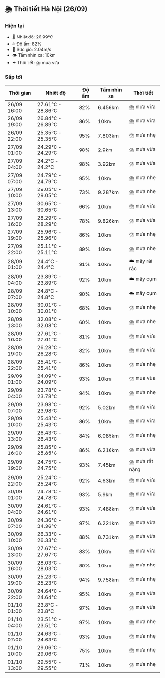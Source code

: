 ## 🌦️ Thời tiết Hà Nội (26/09)

### Hiện tại

- 🌡️ Nhiệt độ: 26.99℃
- 💦 Độ ẩm: 82%
- 💨 Sức gió: 2.04m/s
- 👁️ Tầm nhìn xa: 10km
- ☂️ Thời tiết: ⛈️ mưa vừa

### Sắp tới

| Thời gian | Nhiệt độ | Độ ẩm | Tầm nhìn xa | Thời tiết |
| --- | --- | --- | --- | --- |
| 26/09 16:00 | 27.61℃ - 28.86℃ | 82% | 6.456km | ⛈️ mưa vừa |
| 26/09 19:00 | 26.84℃ - 26.89℃ | 86% | 10km | ⛈️ mưa vừa |
| 26/09 22:00 | 25.35℃ - 25.35℃ | 95% | 7.803km | ⛈️ mưa nhẹ |
| 27/09 01:00 | 24.29℃ - 24.29℃ | 98% | 2.9km | ⛈️ mưa vừa |
| 27/09 04:00 | 24.2℃ - 24.2℃ | 98% | 3.92km | ⛈️ mưa vừa |
| 27/09 07:00 | 24.79℃ - 24.79℃ | 95% | 10km | ⛈️ mưa nhẹ |
| 27/09 10:00 | 29.05℃ - 29.05℃ | 73% | 9.287km | ⛈️ mưa nhẹ |
| 27/09 13:00 | 30.65℃ - 30.65℃ | 66% | 10km | ⛈️ mưa vừa |
| 27/09 16:00 | 28.29℃ - 28.29℃ | 78% | 9.826km | ⛈️ mưa vừa |
| 27/09 19:00 | 25.96℃ - 25.96℃ | 86% | 10km | ⛈️ mưa nhẹ |
| 27/09 22:00 | 25.11℃ - 25.11℃ | 89% | 10km | ⛈️ mưa nhẹ |
| 28/09 01:00 | 24.4℃ - 24.4℃ | 91% | 10km | ☁️ mây rải rác |
| 28/09 04:00 | 23.89℃ - 23.89℃ | 92% | 10km | ☁️ mây cụm |
| 28/09 07:00 | 24.8℃ - 24.8℃ | 90% | 10km | ☁️ mây cụm |
| 28/09 10:00 | 30.01℃ - 30.01℃ | 68% | 10km | ⛈️ mưa nhẹ |
| 28/09 13:00 | 32.08℃ - 32.08℃ | 60% | 10km | ⛈️ mưa nhẹ |
| 28/09 16:00 | 27.61℃ - 27.61℃ | 81% | 10km | ⛈️ mưa vừa |
| 28/09 19:00 | 26.28℃ - 26.28℃ | 82% | 10km | ⛈️ mưa vừa |
| 28/09 22:00 | 25.41℃ - 25.41℃ | 86% | 10km | ⛈️ mưa nhẹ |
| 29/09 01:00 | 24.09℃ - 24.09℃ | 93% | 10km | ⛈️ mưa vừa |
| 29/09 04:00 | 23.78℃ - 23.78℃ | 94% | 10km | ⛈️ mưa nhẹ |
| 29/09 07:00 | 23.98℃ - 23.98℃ | 92% | 5.02km | ⛈️ mưa vừa |
| 29/09 10:00 | 25.43℃ - 25.43℃ | 86% | 10km | ⛈️ mưa vừa |
| 29/09 13:00 | 26.43℃ - 26.43℃ | 84% | 6.085km | ⛈️ mưa nhẹ |
| 29/09 16:00 | 25.85℃ - 25.85℃ | 86% | 6.216km | ⛈️ mưa vừa |
| 29/09 19:00 | 24.75℃ - 24.75℃ | 93% | 7.45km | ⛈️ mưa rất nặng |
| 29/09 22:00 | 25.24℃ - 25.24℃ | 92% | 4.63km | ⛈️ mưa vừa |
| 30/09 01:00 | 24.78℃ - 24.78℃ | 93% | 5.9km | ⛈️ mưa vừa |
| 30/09 04:00 | 24.61℃ - 24.61℃ | 93% | 7.488km | ⛈️ mưa vừa |
| 30/09 07:00 | 24.36℃ - 24.36℃ | 97% | 6.221km | ⛈️ mưa vừa |
| 30/09 10:00 | 26.33℃ - 26.33℃ | 88% | 8.731km | ⛈️ mưa vừa |
| 30/09 13:00 | 27.67℃ - 27.67℃ | 83% | 10km | ⛈️ mưa vừa |
| 30/09 16:00 | 28.03℃ - 28.03℃ | 80% | 10km | ⛈️ mưa nhẹ |
| 30/09 19:00 | 25.23℃ - 25.23℃ | 94% | 9.758km | ⛈️ mưa nhẹ |
| 30/09 22:00 | 24.64℃ - 24.64℃ | 95% | 10km | ⛈️ mưa vừa |
| 01/10 01:00 | 23.8℃ - 23.8℃ | 97% | 10km | ⛈️ mưa vừa |
| 01/10 04:00 | 23.51℃ - 23.51℃ | 97% | 10km | ⛈️ mưa nhẹ |
| 01/10 07:00 | 24.63℃ - 24.63℃ | 93% | 10km | ⛈️ mưa nhẹ |
| 01/10 10:00 | 29.06℃ - 29.06℃ | 75% | 10km | ⛈️ mưa nhẹ |
| 01/10 13:00 | 29.55℃ - 29.55℃ | 71% | 10km | ⛈️ mưa nhẹ |
